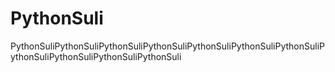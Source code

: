 # PythonSuli
PythonSuliPythonSuliPythonSuliPythonSuliPythonSuliPythonSuliPythonSuliPythonSuliPythonSuliPythonSuliPythonSuli
